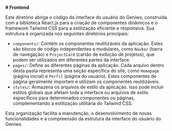**# Frontend**

Este diretório abriga o código da interface do usuário do Geniws, construída com a biblioteca React.js para a criação de componentes dinâmicos e o framework Tailwind CSS para a estilização eficiente e responsiva. Sua estrutura é organizada nos seguintes diretórios principais:

- `components/`: Contém os componentes reutilizáveis da aplicação. Estes são blocos de código independentes e modulares, como `Navbar` (barra de navegação) e `ProjectCard` (cartão de exibição de projetos), que podem ser utilizados em diferentes partes da interface.
- `pages/`: Define as diferentes páginas da aplicação. Cada arquivo dentro desta pasta representa uma seção específica do site, como `Homepage` (página inicial) e `Perfil` (página do usuário). Estes componentes de página geralmente importam e utilizam os componentes reutilizáveis.
- `styles/`: Armazena os arquivos de estilo da aplicação. Isso pode incluir estilos globais que afetam toda a interface ou arquivos de estilo específicos para determinados componentes ou páginas, complementando a estilização utilitária do Tailwind CSS.

Esta organização facilita a manutenção, o desenvolvimento de novas funcionalidades e a compreensão da estrutura da interface do usuário do Geniws.
